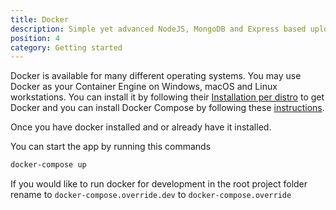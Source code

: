 ```yaml
---
title: Docker
description: Simple yet advanced NodeJS, MongoDB and Express based uploader.
position: 4
category: Getting started
---
```


Docker is available for many different operating systems. You may use Docker as your Container Engine on Windows, macOS and Linux workstations. You can install it by following their [Installation per distro](https://docs.docker.com/engine/install/) to get Docker and you can install Docker Compose by following these [instructions](https://docs.docker.com/compose/install/).

Once you have docker installed and or already have it installed.

You can start the app by running this commands

```sh
docker-compose up
```

If you would like to run docker for development in the root project folder rename to `docker-compose.override.dev` to `docker-compose.override`
